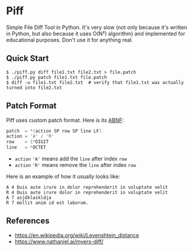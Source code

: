 # Piff

Simple File Diff Tool in Python. It's very slow (not only because it's written in Python, but also because it uses O(N²) algorithm) and implemented for educational purposes. Don't use it for anything real.

## Quick Start

```console
$ ./piff.py diff file1.txt file2.txt > file.patch
$ ./piff.py patch file1.txt file.patch
$ diff -u file1.txt file2.txt  # verify that file1.txt was actually turned into file2.txt
```

## Patch Format

Piff uses custom patch format. Here is its [ABNF](https://en.wikipedia.org/wiki/Augmented_Backus%E2%80%93Naur_form):

```c
patch  = *(action SP row SP line LF)
action = 'A' / 'R'
row    = 1*DIGIT
line   = *OCTET
```

- `action` `'A'` means add the `line` after index `row`
- `action` `'R'` means remove the `line` after index `row`

Here is an example of how it usually looks like:

```
A 4 Duis aute irure in dolor reprehenderit in voluptate velit
R 4 Duis aute irure dolor in reprehenderit in voluptate velit
A 7 asjdklaskldja
R 7 mollit anim id est laborum.
```

## References

- https://en.wikipedia.org/wiki/Levenshtein_distance
- https://www.nathaniel.ai/myers-diff/
